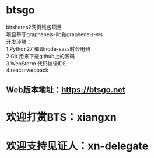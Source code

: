 # btsgo
bitshares2网页钱包项目<br/>
项目基于graphenejs-lib和graphenejs-ws<br/>
开发环境：<br/>
1.Python27 编译node-sass时会用到<br/>
2.Git 用来下载github上的源码<br/>
3.WebStorm 代码编辑IDE<br/>
4.react+webpack

## Web版本地址：https://btsgo.net

# 欢迎打赏BTS：xiangxn
# 欢迎支持见证人：xn-delegate
